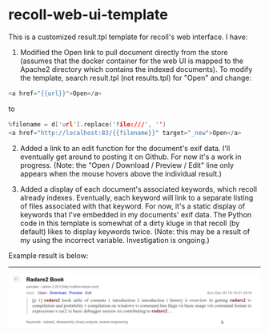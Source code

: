 # recoll-web-ui-template

This is a customized result.tpl template for recoll's web interface.  I have:

1) Modified the Open link to pull document directly from the store (assumes that the docker container for the web UI is mapped to the Apache2 directory which contains the indexed documents).  To modify the template, search result.tpl (not results.tpl) for "Open" and change:

```c
<a href="{{url}}">Open</a>
```
to
```c
%filename = d['url'].replace('file:///', '')
<a href="http://localhost:83/{{filename}}" target="_new">Open</a>
```

2) Added a link to an edit function for the document's exif data.  I'll eventually get around to posting it on Github.  For now it's a work in progress.  (Note: the "Open / Download / Preview / Edit" line only appears when the mouse hovers above the individual result.)

3) Added a display of each document's associated keywords, which recoll already indexes.  Eventually, each keyword will link to a separate listing of files associated with that keyword.  For now, it's a static display of keywords that I've embedded in my documents' exif data.  The Python code in this template is somewhat of a dirty kluge in that recoll (by default) likes to display keywords twice.  (Note: this may be a result of my using the incorrect variable.  Investigation is ongoing.)

Example result is below:

---

![screenshot of template result](webui-template-result.png)
